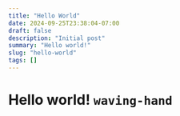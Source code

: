 ```yaml
---
title: "Hello World"
date: 2024-09-25T23:38:04-07:00
draft: false 
description: "Initial post"
summary: "Hello world!"
slug: "hello-world"
tags: []
---
```


# Hello world! `waving-hand`
